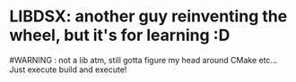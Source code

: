# LIBDSX: another guy reinventing the wheel, but it's for learning :D

#WARNING : not a lib atm, still gotta figure my head around CMake etc... Just execute build and execute!

